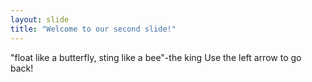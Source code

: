 ```yaml
---
layout: slide
title: "Welcome to our second slide!"
---
```

"float like a butterfly, sting like a bee"-the king
Use the left arrow to go back!
